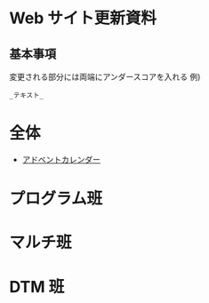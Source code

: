 # Web サイト更新資料

## 基本事項

変更される部分には両端にアンダースコアを入れる
例)

```
_テキスト_
```

# 全体

-   [アドベントカレンダー](sofme/advent-calendar.html)

# プログラム班

# マルチ班

# DTM 班
